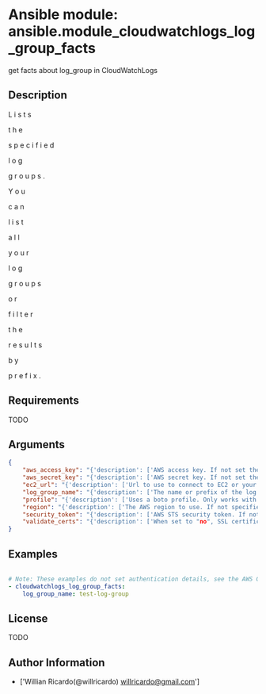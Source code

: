 # Ansible module: ansible.module_cloudwatchlogs_log_group_facts


get facts about log_group in CloudWatchLogs

## Description

L
i
s
t
s
 
t
h
e
 
s
p
e
c
i
f
i
e
d
 
l
o
g
 
g
r
o
u
p
s
.
 
Y
o
u
 
c
a
n
 
l
i
s
t
 
a
l
l
 
y
o
u
r
 
l
o
g
 
g
r
o
u
p
s
 
o
r
 
f
i
l
t
e
r
 
t
h
e
 
r
e
s
u
l
t
s
 
b
y
 
p
r
e
f
i
x
.

## Requirements

TODO

## Arguments

``` json
{
    "aws_access_key": "{'description': ['AWS access key. If not set then the value of the AWS_ACCESS_KEY_ID, AWS_ACCESS_KEY or EC2_ACCESS_KEY environment variable is used.'], 'aliases': ['ec2_access_key', 'access_key']}",
    "aws_secret_key": "{'description': ['AWS secret key. If not set then the value of the AWS_SECRET_ACCESS_KEY, AWS_SECRET_KEY, or EC2_SECRET_KEY environment variable is used.'], 'aliases': ['ec2_secret_key', 'secret_key']}",
    "ec2_url": "{'description': ['Url to use to connect to EC2 or your Eucalyptus cloud (by default the module will use EC2 endpoints). Ignored for modules where region is required. Must be specified for all other modules if region is not used. If not set then the value of the EC2_URL environment variable, if any, is used.']}",
    "log_group_name": "{'description': ['The name or prefix of the log group to filter by.']}",
    "profile": "{'description': ['Uses a boto profile. Only works with boto >= 2.24.0.'], 'version_added': '1.6'}",
    "region": "{'description': ['The AWS region to use. If not specified then the value of the AWS_REGION or EC2_REGION environment variable, if any, is used. See U(http://docs.aws.amazon.com/general/latest/gr/rande.html#ec2_region)'], 'required': False, 'aliases': ['aws_region', 'ec2_region']}",
    "security_token": "{'description': ['AWS STS security token. If not set then the value of the AWS_SECURITY_TOKEN or EC2_SECURITY_TOKEN environment variable is used.'], 'aliases': ['access_token'], 'version_added': '1.6'}",
    "validate_certs": "{'description': ['When set to "no", SSL certificates will not be validated for boto versions >= 2.6.0.'], 'type': 'bool', 'default': True, 'version_added': '1.5'}",
}
```

## Examples


``` yaml

# Note: These examples do not set authentication details, see the AWS Guide for details.
- cloudwatchlogs_log_group_facts:
    log_group_name: test-log-group

```

## License

TODO

## Author Information
  - ['Willian Ricardo(@willricardo) <willricardo@gmail.com>']
